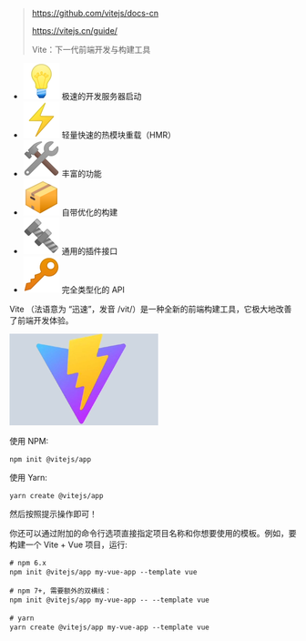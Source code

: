 > https://github.com/vitejs/docs-cn
>
> https://vitejs.cn/guide/
>
> Vite：下一代前端开发与构建工具 
>

- ![电灯泡](../../img/1f4a1.png) 极速的开发服务器启动 
- ![电击](../../img/26a1.png) 轻量快速的热模块重载（HMR） 
- ![锤子和扳手](../../img/1f6e0.png) 丰富的功能 
- ![包裹](../../img/1f4e6.png) 自带优化的构建 
- ![螺母和螺栓](../../img/1f529.png) 通用的插件接口 
- ![钥匙](../../img/1f511.png) 完全类型化的 API 

Vite （法语意为 “迅速”，发音 /vit/）是一种全新的前端构建工具，它极大地改善了前端开发体验。 

![image-20210719000706795](../../img/image-20210719000706795.png)





使用 NPM:

```
npm init @vitejs/app
```

使用 Yarn:

```
yarn create @vitejs/app
```



然后按照提示操作即可！

你还可以通过附加的命令行选项直接指定项目名称和你想要使用的模板。例如，要构建一个 Vite + Vue 项目，运行:

```
# npm 6.x
npm init @vitejs/app my-vue-app --template vue

# npm 7+, 需要额外的双横线：
npm init @vitejs/app my-vue-app -- --template vue

# yarn
yarn create @vitejs/app my-vue-app --template vue
```

